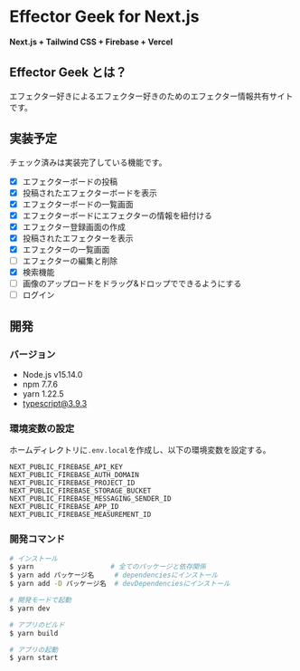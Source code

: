 # Effector Geek for Next.js

**Next.js + Tailwind CSS + Firebase + Vercel**

## Effector Geek とは？
エフェクター好きによるエフェクター好きのためのエフェクター情報共有サイトです。

## 実装予定
チェック済みは実装完了している機能です。

- [x] エフェクターボードの投稿
- [x] 投稿されたエフェクターボードを表示
- [x] エフェクターボードの一覧画面
- [x] エフェクターボードにエフェクターの情報を紐付ける
- [x] エフェクター登録画面の作成
- [x] 投稿されたエフェクターを表示
- [x] エフェクターの一覧画面
- [ ] エフェクターの編集と削除
- [x] 検索機能
- [ ] 画像のアップロードをドラッグ&ドロップでできるようにする
- [ ] ログイン

## 開発
### バージョン
- Node.js v15.14.0
- npm 7.7.6
- yarn 1.22.5
- typescript@3.9.3

### 環境変数の設定
ホームディレクトリに`.env.local`を作成し、以下の環境変数を設定する。
```
NEXT_PUBLIC_FIREBASE_API_KEY
NEXT_PUBLIC_FIREBASE_AUTH_DOMAIN
NEXT_PUBLIC_FIREBASE_PROJECT_ID
NEXT_PUBLIC_FIREBASE_STORAGE_BUCKET
NEXT_PUBLIC_FIREBASE_MESSAGING_SENDER_ID
NEXT_PUBLIC_FIREBASE_APP_ID
NEXT_PUBLIC_FIREBASE_MEASUREMENT_ID
```

### 開発コマンド
```bash
# インストール
$ yarn                   # 全てのパッケージと依存関係
$ yarn add パッケージ名     # dependenciesにインストール
$ yarn add -D パッケージ名  # devDependenciesにインストール

# 開発モードで起動
$ yarn dev

# アプリのビルド
$ yarn build

# アプリの起動
$ yarn start
```
